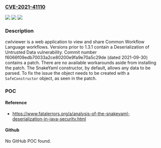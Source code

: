 ### [CVE-2021-41110](https://cve.mitre.org/cgi-bin/cvename.cgi?name=CVE-2021-41110)
![](https://img.shields.io/static/v1?label=Product&message=cwlviewer&color=blue)
![](https://img.shields.io/static/v1?label=Version&message=n%2Fa&color=blue)
![](https://img.shields.io/static/v1?label=Vulnerability&message=CWE-502%3A%20Deserialization%20of%20Untrusted%20Data&color=brighgreen)

### Description

cwlviewer is a web application to view and share Common Workflow Language workflows. Versions prior to 1.3.1 contain a Deserialization of Untrusted Data vulnerability. Commit number f6066f09edb70033a2ce80200e9fa9e70a5c29de (dated 2021-09-30) contains a patch. There are no available workarounds aside from installing the patch. The SnakeYaml constructor, by default, allows any data to be parsed. To fix the issue the object needs to be created with a `SafeConstructor` object, as seen in the patch.

### POC

#### Reference
- https://www.fatalerrors.org/a/analysis-of-the-snakeyaml-deserialization-in-java-security.html

#### Github
No GitHub POC found.

